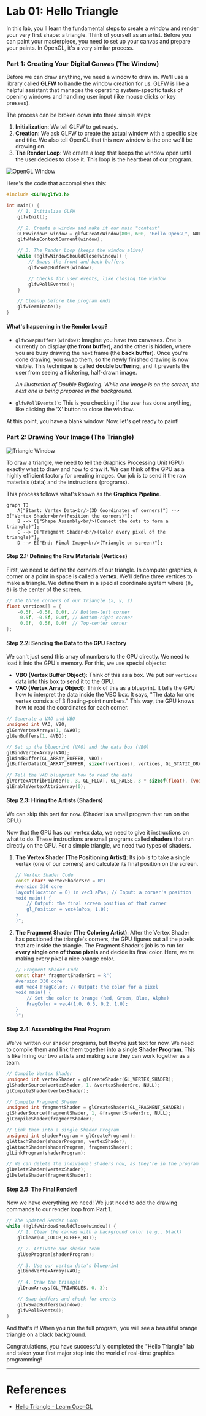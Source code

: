 # Lab 01: Hello Triangle

In this lab, you'll learn the fundamental steps to create a window and render your very first shape: a triangle. Think of yourself as an artist. Before you can paint your masterpiece, you need to set up your canvas and prepare your paints. In OpenGL, it's a very similar process.

### Part 1: Creating Your Digital Canvas (The Window)

Before we can draw anything, we need a window to draw in. We'll use a library called **GLFW** to handle the window creation for us. GLFW is like a helpful assistant that manages the operating system-specific tasks of opening windows and handling user input (like mouse clicks or key presses).

The process can be broken down into three simple steps:

1.  **Initialization**: We tell GLFW to get ready.
2.  **Creation**: We ask GLFW to create the actual window with a specific size and title. We also tell OpenGL that this new window is the one we'll be drawing on.
3.  **The Render Loop**: We create a loop that keeps the window open until the user decides to close it. This loop is the heartbeat of our program.

![OpenGL Window](/images/hello-triangle-window-1.png)

Here's the code that accomplishes this:

```cpp
#include <GLFW/glfw3.h>

int main() {
    // 1. Initialize GLFW
    glfwInit();

    // 2. Create a window and make it our main "context"
    GLFWwindow* window = glfwCreateWindow(800, 600, "Hello OpenGL", NULL, NULL);
    glfwMakeContextCurrent(window);

    // 3. The Render Loop (keeps the window alive)
    while (!glfwWindowShouldClose(window)) {
        // Swaps the front and back buffers
        glfwSwapBuffers(window);

        // Checks for user events, like closing the window
        glfwPollEvents();
    }

    // Cleanup before the program ends
    glfwTerminate();
}
```

#### What's happening in the Render Loop?

- `glfwSwapBuffers(window)`: Imagine you have two canvases. One is currently on display (the **front buffer**), and the other is hidden, where you are busy drawing the next frame (the **back buffer**). Once you're done drawing, you swap them, so the newly finished drawing is now visible. This technique is called **double buffering**, and it prevents the user from seeing a flickering, half-drawn image.

  _An illustration of Double Buffering. While one image is on the screen, the next one is being prepared in the background._

- `glfwPollEvents()`: This is you checking if the user has done anything, like clicking the 'X' button to close the window.

At this point, you have a blank window. Now, let's get ready to paint!

### Part 2: Drawing Your Image (The Triangle)

![Triangle Window](/images/hello-triangle-window-2.png)

To draw a triangle, we need to tell the Graphics Processing Unit (GPU) exactly what to draw and how to draw it. We can think of the GPU as a highly efficient factory for creating images. Our job is to send it the raw materials (data) and the instructions (programs).

This process follows what's known as the **Graphics Pipeline**.

```mermaid
graph TD
    A["Start: Vertex Data<br/>(3D Coordinates of corners)"] --> B["Vertex Shader<br/>(Position the corners)"];
    B --> C["Shape Assembly<br/>(Connect the dots to form a triangle)"];
    C --> D["Fragment Shader<br/>(Color every pixel of the triangle)"];
    D --> E["End: Final Image<br/>(Triangle on screen)"];
```

#### Step 2.1: Defining the Raw Materials (Vertices)

First, we need to define the corners of our triangle. In computer graphics, a corner or a point in space is called a **vertex**. We'll define three vertices to make a triangle. We define them in a special coordinate system where `(0, 0)` is the center of the screen.

```cpp
// The three corners of our triangle (x, y, z)
float vertices[] = {
    -0.5f, -0.5f, 0.0f, // Bottom-left corner
     0.5f, -0.5f, 0.0f, // Bottom-right corner
     0.0f,  0.5f, 0.0f  // Top-center corner
};
```

#### Step 2.2: Sending the Data to the GPU Factory

We can't just send this array of numbers to the GPU directly. We need to load it into the GPU's memory. For this, we use special objects:

- **VBO (Vertex Buffer Object)**: Think of this as a box. We put our `vertices` data into this box to send it to the GPU.
- **VAO (Vertex Array Object)**: Think of this as a blueprint. It tells the GPU how to interpret the data inside the VBO box. It says, "The data for one vertex consists of 3 floating-point numbers." This way, the GPU knows how to read the coordinates for each corner.

```cpp
// Generate a VAO and VBO
unsigned int VAO, VBO;
glGenVertexArrays(1, &VAO);
glGenBuffers(1, &VBO);

// Set up the blueprint (VAO) and the data box (VBO)
glBindVertexArray(VAO);
glBindBuffer(GL_ARRAY_BUFFER, VBO);
glBufferData(GL_ARRAY_BUFFER, sizeof(vertices), vertices, GL_STATIC_DRAW);

// Tell the VAO blueprint how to read the data
glVertexAttribPointer(0, 3, GL_FLOAT, GL_FALSE, 3 * sizeof(float), (void*)0);
glEnableVertexAttribArray(0);
```

#### Step 2.3: Hiring the Artists (Shaders)

We can skip this part for now. (Shader is a small program that run on the GPU.)

Now that the GPU has our vertex data, we need to give it instructions on what to do. These instructions are small programs called **shaders** that run directly on the GPU. For a simple triangle, we need two types of shaders.

1.  **The Vertex Shader (The Positioning Artist)**: Its job is to take a single vertex (one of our corners) and calculate its final position on the screen.

    ```cpp
    // Vertex Shader Code
    const char* vertexShaderSrc = R"(
    #version 330 core
    layout(location = 0) in vec3 aPos; // Input: a corner's position
    void main() {
        // Output: the final screen position of that corner
        gl_Position = vec4(aPos, 1.0);
    }
    )";
    ```

2.  **The Fragment Shader (The Coloring Artist)**: After the Vertex Shader has positioned the triangle's corners, the GPU figures out all the pixels that are inside the triangle. The Fragment Shader's job is to run for **every single one of those pixels** and decide its final color. Here, we're making every pixel a nice orange color.

    ```cpp
    // Fragment Shader Code
    const char* fragmentShaderSrc = R"(
    #version 330 core
    out vec4 FragColor; // Output: the color for a pixel
    void main() {
        // Set the color to Orange (Red, Green, Blue, Alpha)
        FragColor = vec4(1.0, 0.5, 0.2, 1.0);
    }
    )";
    ```

#### Step 2.4: Assembling the Final Program

We've written our shader programs, but they're just text for now. We need to compile them and link them together into a single **Shader Program**. This is like hiring our two artists and making sure they can work together as a team.

```cpp
// Compile Vertex Shader
unsigned int vertexShader = glCreateShader(GL_VERTEX_SHADER);
glShaderSource(vertexShader, 1, &vertexShaderSrc, NULL);
glCompileShader(vertexShader);

// Compile Fragment Shader
unsigned int fragmentShader = glCreateShader(GL_FRAGMENT_SHADER);
glShaderSource(fragmentShader, 1, &fragmentShaderSrc, NULL);
glCompileShader(fragmentShader);

// Link them into a single Shader Program
unsigned int shaderProgram = glCreateProgram();
glAttachShader(shaderProgram, vertexShader);
glAttachShader(shaderProgram, fragmentShader);
glLinkProgram(shaderProgram);

// We can delete the individual shaders now, as they're in the program
glDeleteShader(vertexShader);
glDeleteShader(fragmentShader);
```

#### Step 2.5: The Final Render!

Now we have everything we need! We just need to add the drawing commands to our render loop from Part 1.

```cpp
// The updated Render Loop
while (!glfwWindowShouldClose(window)) {
    // 1. Clear the canvas with a background color (e.g., black)
    glClear(GL_COLOR_BUFFER_BIT);

    // 2. Activate our shader team
    glUseProgram(shaderProgram);

    // 3. Use our vertex data's blueprint
    glBindVertexArray(VAO);

    // 4. Draw the triangle!
    glDrawArrays(GL_TRIANGLES, 0, 3);

    // Swap buffers and check for events
    glfwSwapBuffers(window);
    glfwPollEvents();
}
```

And that's it! When you run the full program, you will see a beautiful orange triangle on a black background.

Congratulations, you have successfully completed the "Hello Triangle" lab and taken your first major step into the world of real-time graphics programming!

---

# References

- [Hello Triangle - Learn OpenGL](https://learnopengl.com/Getting-started/Hello-Triangle)

